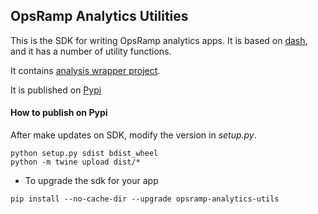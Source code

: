## OpsRamp Analytics Utilities

This is the SDK for writing OpsRamp analytics apps. It is based on [dash](https://plotly.com/dash/), and it has a number of utility functions.

It contains [analysis wrapper project](https://github.com/opsramp/analysis-wrapper).

It is published on [Pypi](https://pypi.org/project/opsramp-analytics-utils/)

#### How to publish on Pypi

After make updates on SDK, modify the version in _setup.py_.

```
python setup.py sdist bdist_wheel
python -m twine upload dist/*
```

- To upgrade the sdk for your app
```
pip install --no-cache-dir --upgrade opsramp-analytics-utils
```
